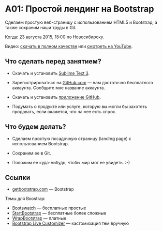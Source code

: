 # A01: Простой лендинг на Bootstrap

Сделаем простую веб-страницу с использованием HTML5 и Bootstrap, а также сохраним наши труды в Git.

Когда: 23 августа 2015, 18:00 по Новосибирску.

Видео: [скачать в полном качестве](http://media.sunday-school.ru/SundaySchool-01-800p.mp4) или [смотреть на YouTube](http://www.youtube.com/watch?v=vPccLdv3IkU).


## Что сделать перед занятием?

* Скачать и установить [Sublime Text 3](http://www.sublimetext.com/3).

* Зарегистрироваться на [GitHub.com](https://github.com/) — вам достаточно бесплатного аккаунта. Сообщите мне название аккаунта.

* Скачать и установить [приложение GitHub](https://desktop.github.com).

* Подумать о продукте или услуге, которую вы могли бы захотеть продавать, если окажется, что на нее есть спрос.


## Что будем делать?

* Сделаем простую посадочную страницу (landing page) с использованием Bootstrap.

* Сохраним ее в Git.

* Положим ее куда-нибудь, чтобы мир мог ее увидеть. :-)


## Ссылки

* [getbootstrap.com](http://getbootstrap.com/) — Bootstrap

Темы для Boostrap:

* [Bootswatch](http://bootswatch.com/) — бесплатные простые
* [StartBootstrap](http://startbootstrap.com/) — бесплатные более сложные
* [WrapBootstrap](https://wrapbootstrap.com/) — платные
* [Bootstrap Live Customizer](http://bootstrap-live-customizer.com/) — кастомизация тем вручную
